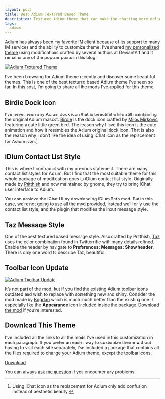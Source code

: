 ```yaml
---
layout: post
title: Best Adium Textured Based Theme
description: Textured Adium theme that can make the chatting more delightful.
tags:
- adium
---
```

Adium has always been my favorite IM client because of its support to many IM services and the ability to customize theme. I’ve shared [my personalized theme][4] using modifications crafted by several authors at DeviantArt and it remains one of the popular posts in this blog.

[ ![Adium Textured Theme][img1] ](http://images.sayzlim.net/2011/05/adium_texture.jpg "Adium Textured Theme")

[img1]: http://images.sayzlim.net/2011/05/adium_texture.jpg "Adium Textured Theme"

I’ve been browsing for Adium theme recently and discover some beautiful themes. This is one of the best textured based Adium theme I’ve seen so far. In this post, I’m going to share all the mods I’ve applied for this theme.

<!--more-->

## Birdie Dock Icon

I’ve never seen any Adium dock icon that is beautiful while still maintaining the original Adium mascot. [Birdie][5] is the dock icon crafted by [Milos Mirkovic][6] featuring a cute little green bird. The reason why I love this icon is the cute animation and how it resembles the Adium original dock icon. That is also the reason why I don’t like the idea of using iChat icon as the replacement for Adium icon.[^1]

## iDium Contact List Style

This is where I contradict with my previous statement. There are many contact list styles for Adium. But I find that the most suitable theme for this whole package of modification goes to iDium contact list style. Originally made by [Pritthish][7] and now maintained by gnome, they try to bring iChat user interface to Adium.

You can achieve the iChat UI by <del>downloading iDium Beta mod</del>. But in this case, we’re not going to use all the mod provided, instead we’ll only use the contact list style, and the plugin that modifies the input message style.

## Taz Message Style

One of the best textured based message style. Also crafted by Pritthish, [Taz][8] uses the color combination found in Twitterrific with many details refined. Enable the header by navigate to **Preferences: Messages: Show header**. There is only one word to describe Taz, beautiful.

## Toolbar Icon Update

[ ![Adium Toolbar Update][img2] ](http://images.sayzlim.net/2011/05/adium_toolbar.jpg "Adium Toolbar Update")

[img2]: http://images.sayzlim.net/2011/05/adium_toolbar.jpg "Adium Toolbar Update"

It’s not part of the mod, but if you find the existing Adium toolbar icons outdated and wish to replace with something new and shiny. Consider the mod made by [Bogdan][9] which is much much better than the existing one. I especially like the **Appearance** icon included inside the package. [Download the mod][10] if you’re interested.

## Download This Theme

I’ve included all the links to all the mods I’ve used in this customization in each paragraph. If you prefer an easier way to customize theme without having to visit each site separately, I’ve included a package that contains all the files required to change your Adium theme, except the toolbar icons.

[Download](http://s3.sayzlim.net/f/adium-textured-pack-theme.zip "Adium Textured Theme Package")

You can always [ask me question][3] if you encounter any problems.

[^1]: Using iChat icon as the replacement for Adium only add confusion instead of aesthetic beauty.

[3]: http://sayzlim.net/contact/ "Contact | Sayz Lim"
[4]: http://sayzlim.net/adium-theme-minima "Adium Theme Minima | Sayz Lim"
[5]: http://arrioch.deviantart.com/#/d2jhuvb "Birdies by `arrioch on deviantART"
[6]: http://arrioch.deviantart.com/ "arrioch (Milos Mirkovic) on deviantART"
[7]: http://dribbble.com/pritthish "Dribbble - Pritthish Chakraborty"
[8]: http://pritthish.deviantart.com/#/d3eq9zl "Taz by pritthish on deviantART"
[9]: http://bogo-d.deviantart.com/ "bogo-d (Bogdan Mihaiciuc) on deviantART"
[10]: http://bogo-d.deviantart.com/art/Adium-Toolbar-Update-v1-3-161226504 "Adium Toolbar Update v1.3 by bogo-d on deviantART"